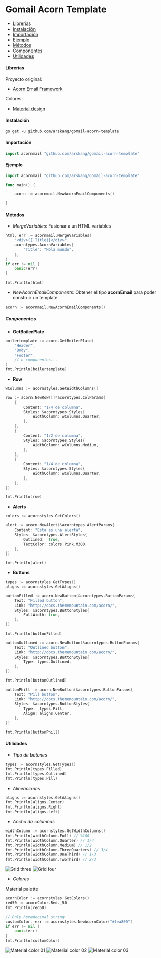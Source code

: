 # Gomail Acorn Template

+ [Librerías](#librerías)
+ [Instalación](#instalación)
+ [Importación](#importación)
+ [Ejemplo](#ejemplo)
+ [Métodos](#métodos)
+ [Componentes](#componentes)
+ [Utilidades](#utilidades)

#### Librerías
Proyecto original:
- [Acorn Email Framework](http://docs.thememountain.com/acorn/)

Colores:
- [Material design](https://material.io/resources/color/#!/?view.left=0&view.right=0)

#### Instalación
```
go get -u github.com/arskang/gomail-acorn-template
```

#### Importación
```go
import acornmail "github.com/arskang/gomail-acorn-template"
```

#### Ejemplo
```go
import acornmail "github.com/arskang/gomail-acorn-template"

func main() {

    acorn := acornmail.NewAcornEmailComponents()

}

```

#### Métodos

- *MergeVariables*: Fusionar a un HTML variables
```go
html, err := acornmail.MergeVariables(
    "<div>{{.Title}}</div>",
    acorntypes.AcornVariables{
        "Title": "Hola mundo",
    },
)
if err != nil {
    panic(err)
}

fmt.Println(html)
```

- *NewAcornEmailComponents*: Obtener el tipo **acornEmail** para poder construir un template
```go
acorn := acornmail.NewAcornEmailComponents()
```

##### Componentes

- **GetBoilerPlate**
```go
boilertemplate := acorn.GetBoilerPlate(
    "Header",
    "Body",
    "Footer",
    // n componentes...
)
fmt.Println(boilertemplate)
```

- **Row**
```go
wColumns := acornstyles.GetWidthColumns()

row := acorn.NewRow([]*acorntypes.ColParams{
    {
        Content: "1/4 de columna",
        Styles: &acorntypes.Styles{
            WidthColumn: wColumns.Quarter,
        },
    },
    {
        Content: "1/2 de columna",
        Styles: &acorntypes.Styles{
            WidthColumn: wColumns.Medium,
        },
    },
    {
        Content: "1/4 de columna",
        Styles: &acorntypes.Styles{
            WidthColumn: wColumns.Quarter,
        },
    },
})

fmt.Println(row)
```

- **Alerts**
```go
colors := acornstyles.GetColors()

alert := acorn.NewAlert(&acorntypes.AlertParams{
    Content: "Esta es una alerta",
    Styles: &acorntypes.AlertStyles{
        Outlined:  true,
        TextColor: colors.Pink.M300,
    },
})

fmt.Println(alert)
```

- **Buttons**
```go
types := acornstyles.GetTypes()
aligns := acornstyles.GetAligns()

buttonFilled := acorn.NewButton(&acorntypes.ButtonParams{
    Text: "Filled button",
    Link: "http://docs.thememountain.com/acorn/",
    Styles: &acorntypes.ButtonStyles{
        FullWidth: true,
    },
})

fmt.Println(buttonFilled)

buttonOutlined := acorn.NewButton(&acorntypes.ButtonParams{
    Text: "Outlined button",
    Link: "http://docs.thememountain.com/acorn/",
    Styles: &acorntypes.ButtonStyles{
        Type: types.Outlined,
    },
})

fmt.Println(buttonOutlined)

buttonPhill := acorn.NewButton(&acorntypes.ButtonParams{
    Text: "Pill button",
    Link: "http://docs.thememountain.com/acorn/",
    Styles: &acorntypes.ButtonStyles{
        Type:  types.Pill,
        Align: aligns.Center,
    },
})

fmt.Println(buttonPhill)
```

#### Utilidades

- *Tipo de botones*

```go
types := acornstyles.GetTypes()
fmt.Println(types.Filled)
fmt.Println(types.Outlined)
fmt.Println(types.Pill)
```

- *Alineaciones*

```go
aligns := acornstyles.GetAligns()
fmt.Println(aligns.Center)
fmt.Println(aligns.Right)
fmt.Println(aligns.Left)
```

- *Ancho de columnas*

```go
widthColumn := acornstyles.GetWidthColumns()
fmt.Println(widthColumn.Full) // %100
fmt.Println(widthColumn.Quarter) // 1/4
fmt.Println(widthColumn.Medium) // 1/2
fmt.Println(widthColumn.ThreeQuarters) // 3/4
fmt.Println(widthColumn.OneThird) // 1/3
fmt.Println(widthColumn.TwoThird) // 2/3
```

![Grid three](./assets/grid-three.png)
![Grid four](./assets/grid-four.png)

- *Colores*

Material palette

```go
acornColor := acornstyles.GetColors()
red50 := acornColor.Red._50
fmt.Println(red50)

// Only hexadecimal string
customColor, err := acornstyles.NewAcornColor("#fea800")
if err != nil {
    panic(err)
}
fmt.Println(customColor)
```

![Material color 01](./assets/material-color-01.jpeg)
![Material color 02](./assets/material-color-02.jpeg)
![Material color 03](./assets/material-color-03.jpeg)